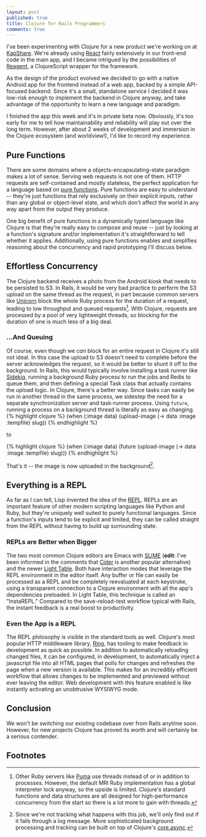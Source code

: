 ```yaml
---
layout: post
published: true
title: Clojure for Rails Programmers
comments: true
---
```


I've been experimenting with Clojure for a new product we're working on at [KapShare](http://kapshare.com). We're already using [React](http://facebook.github.io/react/) fairly extensively in our front-end code in the main app, and I became intrigued by the possibilities of [Reagent](https://github.com/reagent-project/reagent), a ClojureScript wrapper for the framework. 

As the design of the product evolved we decided to go with a native Android app for the frontend instead of a web app, backed by a simple API-focused backend. Since it's a small, standalone service I decided it was low-risk enough to implement the backend in Clojure anyway, and take advantage of the opportunity to learn a new language and paradigm.

I finished the app this week and it's in private beta now. Obviously, it's too early for me to tell how maintainability and reliability will play out over the long term. However, after about 2 weeks of development and immersion in the Clojure ecosystem (and worldview!), I'd like to record my experience.

## Pure Functions
There are some domains where a objects-encapsulating-state paradigm makes a lot of sense. Serving web requests is not one of them. HTTP requests are self-contained and mostly stateless, the perfect application for a language based on [pure functions](http://blogs.msdn.com/b/ericwhite/archive/2006/10/03/pure-functions.aspx). Pure functions are easy to understand -- they're just functions that rely exclusively on their explicit inputs, rather than any global or object-level state, and which don't affect the world in any way apart from the output they produce.

One big benefit of pure functions in a dynamically typed language like Clojure is that they're really easy to compose and reuse -- just by looking at a function's signature and/or implementation it's straightforward to tell whether it applies. Additionally, using pure functions enables and simplifies reasoning about the concurrency and rapid prototyping I'll discuss below.

## Effortless Concurrency
The Clojure backend receives a photo from the Android kiosk that needs to be persisted to S3. In Rails, it would be very bad practice to perform the S3 upload on the same thread as the request, in part because common servers like [Unicorn](http://unicorn.bogomips.org/) block the whole Ruby process for the duration of a request, leading to low throughput and queued requests[^unicorn]. With Clojure, requests are processed by a pool of very lightweight threads, so blocking for the duration of one is much less of a big deal.

### ...And Queuing
Of course, even though we *can* block for an entire request in Clojure it's still not ideal. In this case the upload to S3 doesn't need to complete before the server acknowledges the request, so it would be better to shunt it off to the background. In Rails, this would typically involve installing a task runner like [Sidekiq](https://github.com/mperham/sidekiq), running a background Ruby process to run the jobs and Redis to queue them, and then defining a special Task class that actually contains the upload logic. In Clojure, there's a better way. Since tasks can easily be run in another thread in the same process, we sidestep the need for a separate synchronization server and task-runner process. Using `future`, running a process on a background thread is literally as easy as changing.
{% highlight clojure %}
(when (:image data)
  (upload-image (-> data :image :tempfile) slug))
{% endhighlight %}

to 

{% highlight clojure %}
(when (:image data)
  (future (upload-image (-> data :image :tempfile) slug)))
{% endhighlight %}

That's it -- the image is now uploaded in the background[^background].

## Everything is a REPL
As far as I can tell, Lisp invented the idea of the [REPL](http://en.wikipedia.org/wiki/Read%E2%80%93eval%E2%80%93print_loop). REPLs are an important feature of other modern scripting languages like Python and Ruby, but they're uniquely well suited to purely functional languages. Since a function's inputs tend to be explicit and limited, they can be called straight from the REPL without having to build up surrounding state.

### REPLs are Better when Bigger
The two most common Clojure editors are Emacs with [SLIME](http://en.wikipedia.org/wiki/SLIME) (**edit**: I've been informed in the comments that [Cider](https://github.com/clojure-emacs/cider) is another popular alternative) and the newer [Light Table](http://lighttable.com/). Both have interaction modes that leverage the REPL environment in the editor itself. Any buffer or file can easily be processed as a REPL and be completely reevaluated at each keystroke, using a transparent connection to a Clojure environment with all the app's dependencies preloaded. In Light Table, this technique is called an "InstaREPL." Compared to the save-reload-test workflow typical with Rails, the instant feedback is a real boost to productivity.

### Even the App is a REPL
The REPL philosophy is visible in the standard tools as well. Clojure's most popular HTTP middleware library, [Ring](https://github.com/ring-clojure/ring), has tooling to make feedback in development as quick as possible. In addition to automatically reloading changed files, it can be configured, in development, to automatically inject a javascript file into all HTML pages that polls for changes and refreshes the page when a new version is available. This makes for an incredibly efficient workflow that allows changes to be implemented and previewed without ever leaving the editor. Web development with this feature enabled is like instantly activating an unobtrusive WYSIWYG mode. 

## Conclusion
We won't be switching our existing codebase over from Rails anytime soon. However, for new projects Clojure has proved its worth and will certainly be a serious contender.

## Footnotes
[^unicorn]: Other Ruby servers like [Puma](http://puma.io/) use threads instead of or in addition to processes. However, the default MRI Ruby implementation has a global interpreter lock anyway, so the upside is limited. Clojure's standard functions and data structures are all designed for high-performance concurrency from the start so there is a lot more to gain with threads.

[^background]: Since we're not tracking what happens with this job, we'll only find out if it fails through a log message. More sophisticated background processing and tracking can be built on top of Clojure's [core.async](https://github.com/clojure/core.async).